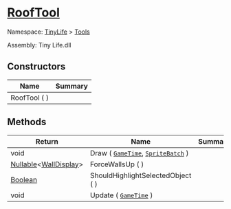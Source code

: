 # [RoofTool](./RoofTool.md)

Namespace: [TinyLife]() > [Tools]()

Assembly: Tiny Life.dll


## Constructors

| Name | Summary | 
| --- | --- | 
| RoofTool (  ) |  | 


## Methods

| Return | Name | Summary | 
| --- | --- | --- | 
| void | Draw ( [`GameTime`](./RoofTool.md), [`SpriteBatch`](./RoofTool.md) ) |  | 
| [Nullable](https://docs.microsoft.com/en-us/dotnet/api/System.Nullable-1)\<[WallDisplay](./../WallDisplay.md)> | ForceWallsUp (  ) |  | 
| [Boolean](https://docs.microsoft.com/en-us/dotnet/api/System.Boolean) | ShouldHighlightSelectedObject (  ) |  | 
| void | Update ( [`GameTime`](./RoofTool.md) ) |  | 


